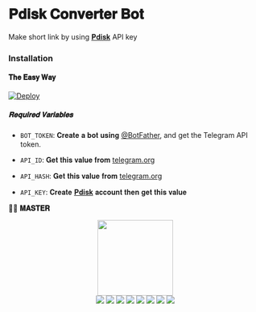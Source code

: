 # 𝐏𝐝𝐢𝐬𝐤 𝐂𝐨𝐧𝐯𝐞𝐫𝐭𝐞𝐫 𝐁𝐨𝐭
Make short link by using [𝐏𝐝𝐢𝐬𝐤](https://www.cofilink.com/use-api/) API key
### Installation

#### 𝐓𝐡𝐞 𝐄𝐚𝐬𝐲 𝐖𝐚𝐲

[![Deploy](https://www.herokucdn.com/deploy/button.svg)](https://heroku.com/deploy?template=https://github.com/srimanis/Pdisk-post)

##### 𝐑𝐞𝐪𝐮𝐢𝐫𝐞𝐝 𝐕𝐚𝐫𝐢𝐚𝐛𝐥𝐞𝐬

* `BOT_TOKEN`: 𝐂𝐫𝐞𝐚𝐭𝐞 𝐚 𝐛𝐨𝐭 𝐮𝐬𝐢𝐧𝐠 [@BotFather](https://telegram.dog/BotFather), and get the Telegram API token.

* `API_ID`: 𝐆𝐞𝐭 𝐭𝐡𝐢𝐬 𝐯𝐚𝐥𝐮𝐞 𝐟𝐫𝐨𝐦 [telegram.org](https://my.telegram.org/apps)
* `API_HASH`: 𝐆𝐞𝐭 𝐭𝐡𝐢𝐬 𝐯𝐚𝐥𝐮𝐞 𝐟𝐫𝐨𝐦 [telegram.org](https://my.telegram.org/apps)
* `API_KEY`: 𝐂𝐫𝐞𝐚𝐭𝐞 [𝐏𝐝𝐢𝐬𝐤](https://www.cofilink.com/use-api) 𝐚𝐜𝐜𝐨𝐮𝐧𝐭 𝐭𝐡𝐞𝐧 𝐠𝐞𝐭 𝐭𝐡𝐢𝐬 𝐯𝐚𝐥𝐮𝐞



👨‍💻 <b>𝐌𝐀𝐒𝐓𝐄𝐑</b>

<p align="middle">
<img src="https://telegra.ph/file/024846dd18debc64c91e8.jpg" width="150" height="150"><br>
<img src="https://badgen.net/badge/Name/PredatorHackerzZ/FF33FF?icon=awesome&labelColor=0080FF"></a>
<img src="https://badgen.net/badge/Skills/python/Red?icon=terminal&labelColor=blue"></a>
<a href="https://telegram.dog/PredatorHackerzZ"><img src="https://img.shields.io/badge/Telegram-Bot-blue.svg?logo=telegram"></a>
<a href="https://github.com/PredatorHackerzZ"><img src="https://badgen.net/badge/Follow%20on%20/GitHub/80FF00?icon=github&labelColor=Green"></a>
<a href="https://youtu.be/scjlb-TACyQ"><img src="https://img.shields.io/badge/YouTube-Channel-FF3333.svg?logo=youtube&logoColor=FF3333"></a>
<a href="https://twitter.com/Cod3sofAbhi"><img src="https://img.shields.io/badge/Twitter-Follow%20on%20Twitter-informational.svg?logo=twitter"></a>
<a href="https://facebook.com/Abhishek.modi.58173000"><img src="https://img.shields.io/badge/Facebook-Follow%20on%20Facebook-blue.svg?logo=facebook"></a>
<a href="https://www.instagram.com/Cod3sofAbhi"><img src="https://img.shields.io/badge/Instagram-Follow%20on%20Instagram-important.svg?logo=instagram"></a>
